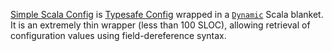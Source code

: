 [Simple Scala Config](https://github.com/ElderResearch/ssc) is [Typesafe Config](https://github.com/typesafehub/config) wrapped in a [`Dynamic`](http://www.scala-lang.org/api/2.11.8/#scala.Dynamic) Scala blanket. It is an extremely thin wrapper (less than 100 SLOC), allowing retrieval of configuration values using field-dereference syntax.
